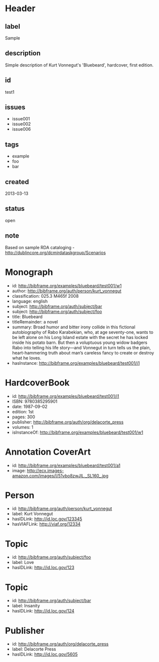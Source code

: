# Header

## label

Sample

## description

Simple description of Kurt Vonnegut's 'Bluebeard', hardcover, first edition.

## id

test1

## issues

* issue001
* issue002
* issue006

## tags 

* example
* foo
* bar

## created

2013-03-13

## status

open

## note

Based on sample RDA cataloging - http://dublincore.org/dcmirdataskgroup/Scenarios

# Monograph

* id: http://bibframe.org/examples/bluebeard/test001/w1
* author: http://bibframe.org/auth/person/kurt_vonnegut
* classification: 025.3 M465f 2008
* language: english
* subject: http://bibframe.org/auth/subject/bar
* subject: http://bibframe.org/auth/subject/foo
* title: Bluebeard
* titleRemainder: a novel
* summary: Broad humor and bitter irony collide in this fictional autobiography of Rabo Karabekian, who, at age seventy-one, wants to be left alone on his Long Island estate with the secret he has locked inside his potato barn. But then a voluptuous young widow badgers Rabo into telling his life story—and Vonnegut in turn tells us the plain, heart-hammering truth about man’s careless fancy to create or destroy what he loves.
* hasInstance: http://bibframe.org/examples/bluebeard/test001/i1

# HardcoverBook

* id: http://bibframe.org/examples/bluebeard/test001/i1
* ISBN: 9780385295901
* date: 1987-09-02
* edition: 1st
* pages: 300
* publisher: http://bibframe.org/auth/org/delacorte_press
* volumes: 1
* isInstanceOf: http://bibframe.org/examples/bluebeard/test001/w1

# Annotation CoverArt

* id: http://bibframe.org/examples/bluebeard/test001/a1
* image: http://ecx.images-amazon.com/images/I/51vbo8zwJlL._SL160_.jpg

# Person

* id: http://bibframe.org/auth/person/kurt_vonnegut
* label: Kurt Vonnegut
* hasIDLink: http://id.loc.gov/123345
* hasVIAFLink: http://viaf.org/12334

# Topic

* id: http://bibframe.org/auth/subject/foo
* label: Love
* hasIDLink: http://id.loc.gov/123

# Topic

* id: http://bibframe.org/auth/subject/bar
* label: Insanity
* hasIDLink: http://id.loc.gov/124

# Publisher

* id: http://bibframe.org/auth/org/delacorte_press
* label: Delacorte Press
* hasIDLink: http://id.loc.gov/5605


